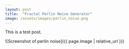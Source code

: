 ```yaml
---
layout: post
title:  "Fractal Perlin Noise Generator"
image: /assets/images/perlin_noise.png
---
```


This is a test post.

![Screenshot of perlin noise]({{ page.image | relative_url }})